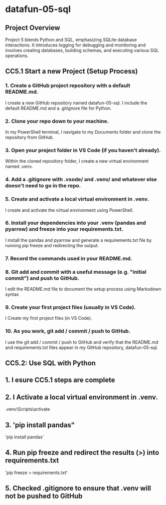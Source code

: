 # datafun-05-sql

## Project Overview

Project 5 blends Python and SQL, emphasizing SQLite database interactions. It introduces logging for debugging and monitoring and involves creating databases, building schemas, and executing various SQL operations.

## CC5.1 Start a new Project (Setup Process)

### 1. Create a GitHub project repository with a default README.md.

I create a new GitHub repository named datafun-05-sql. I include the default README.md and a .gitignore file for Python.

### 2. Clone your repo down to your machine. 

In my PowerShell terminal, I navigate to my Documents folder and clone the repository from GitHub.

### 3. Open your project folder in VS Code (if you haven't already).

Within the cloned repository folder, I create a new virtual environment named .venv.

### 4. Add a .gitignore with .vsode/ and .venv/ and whatever else doesn't need to go in the repo. 



### 5. Create and activate a local virtual environment in .venv.

I create and activate the virtual environment using PowerShell.

### 6. Install your dependencies into your .venv (pandas and pyarrow) and freeze into your requirements.txt. 

I install the pandas and pyarrow and generate a requirements.txt file by running pip freeze and redirecting the output.

### 7. Record the commands used in your README.md.

### 8. Git add and commit with a useful message (e.g. "initial commit") and push to GitHub.

I edit the README.md file to document the setup process using Markodown syntax

### 9. Create your first project files (usually in VS Code). 

I Create my first project files (in VS Code). 

### 10. As you work, git add / commit / push to GitHub.

I use the git add / commit / push to GitHub and verify that the README.md and requirements.txt files appear in my GitHub repository, datafun-05-sql.

## CC5.2: Use SQL with Python

## 1. I esure CC5.1 steps are complete
## 2. I Activate a local virtual environment in .venv.
.venv\Scripts\activate
## 3. 'pip install pandas"
'pip install pandas'
## 4. Run pip freeze and redirect the results (>) into requirements.txt
'pip freeze > requirements.txt'
## 5. Checked .gitignore to ensure that .venv will not be pushed to GitHub
